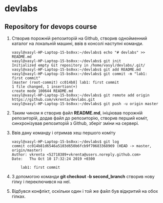 # devlabs

## Repository for devops course

1. Створив порожній репозиторій на Github, створив однойменний каталог на локальній машині, ввів в консолі наступні команди.

	```console
	vasyl@vasyl-HP-Laptop-15-bs0xx:~/devlabs$ echo "# devlabs" >> README.md
	vasyl@vasyl-HP-Laptop-15-bs0xx:~/devlabs$ git init
	Initialized empty Git repository in /home/vasyl/devlabs/.git/
	vasyl@vasyl-HP-Laptop-15-bs0xx:~/devlabs$ git add README.md
	vasyl@vasyl-HP-Laptop-15-bs0xx:~/devlabs$ git commit -m "lab1: first commit"
	[master (root-commit) cc014b8] lab1: first commit
	1 file changed, 1 insertion(+)
	create mode 100644 README.md
	vasyl@vasyl-HP-Laptop-15-bs0xx:~/devlabs$ git remote add origin https://github.com/vkrenta/devlabs.git
	vasyl@vasyl-HP-Laptop-15-bs0xx:~/devlabs$ git push -u origin master
	```
	
1. Таким чином я створив файл **README.md**, ініціював порожній репозиторій, додав файл до репозиторію, створив перший коміт, синхронізував репозиторій з Github, зберіг зміни на сервері.
1. Ввів дану команду і отримав хеш першого коміту

	```console
	vasyl@vasyl-HP-Laptop-15-bs0xx:~/devlabs$ git log
	commit cc014b81d6546a5103d650b6fcb9f70683368969 (HEAD -> master, origin/master)
	Author: vkrenta <52718389+vkrenta@users.noreply.github.com>
	Date:   Thu Oct 10 17:32:24 2019 +0300

		lab1: first commit
	```

1. З допомогою команди **git checkout -b second_branch** створив нову гілку і переключився на неї.
1. Відбувся конфлікт, оскільки один і той же файл був відкритий на обох гілках.
